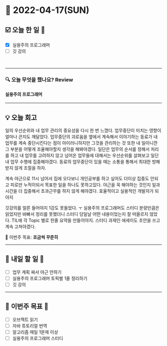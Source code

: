 # 📆 2022-04-17(SUN)
## ☑️ 오늘 한 일 📑
- [x] 실용주의 프로그래머
- [ ] 깃 강의 
   
<br>

***

### 🔍️ 오늘 무엇을 했나요? Review
#### 실용주의 프로그래머 

***

## 💡 오늘 회고

일의 우선순위와 내 업무 관리의 중요성을 다시 한 번 느꼈다. 업무중단이 미치는 영향이 얼마나 큰지도 깨달았다. 업무중단의 괴로움을 옆에서 계속해서 이야기하는 동료가 
내 업무를 계속 중단시킨다는 점이 아이러니하지만 그것을 관리하는 것 또한 내 일이니깐 그 부분을 어떻게 조율해야할지 생각을 해봐야겠다. 
일단은 업무의 순서를 정해서 처리를 하고 내 업무를 고려하지 않고 넘어온 업무들에 대해서는 우선순위를 살펴보고 일단 내 업무 수행에 집중해야겠다. 동료의 업무중단이 
있을 때는 소통을 통해서 최대한 방해받지 않게 조절을 하자. 

계속 야근으로 11시 넘어서 집에 오다보니 개인공부를 하고 싶어도 더이상 집중도 안되고 피로만 누적이되서 
목표한 일을 하나도 못하고있다. 야근을 꼭 해야하는 것인지 일과 시간을 더 집중해서 초과근무를 하지 않게 해야겠다. 효율적이고 실용적인 개발자가 되야지 

깃강의를 얼른 들어야지 1강도 못들었다. ㅜ 실용주의 프로그래머도 스터디 분량만큼은 읽었지만 바빠서 정리를 못했더니 스터디 당일날 어떤 내용이었는지 잘 떠올르지 않았다. 
TIL에 각 Topic 별로 한줄 요약을 만들어야지. 스터디 과제인 에세이도 초안을 쓰고 계속 고쳐야겠다. 

🎯 이번주 목표: **조금씩 꾸준히**

***

## 🎯 내일 할 일 🎯
- [ ] 업무 계획 짜서 야근 안하기
- [ ] 실용주의 프로그래머 토픽별 1줄 정리하기 
- [ ] 깃 강의 

***

## 🏁 이번주 목표 🏁
- [ ] 오브젝트 읽기
- [ ] 자바 튜토리얼 번역
- [ ] 알고리즘 매일 1문제 이상
- [ ] 실용주의 프로그래머 스터디
